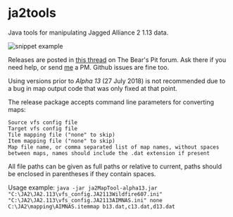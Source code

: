 # ja2tools
Java tools for manipulating Jagged Alliance 2 1.13 data.

![snippet example](https://i.imgur.com/shOoqo2.png)


Releases are posted in [this thread](http://thepit.ja-galaxy-forum.com/index.php?t=msg&th=23453&start=0&) on The Bear's Pit forum. Ask there if you need help, or send [me](http://thepit.ja-galaxy-forum.com/index.php?t=usrinfo&id=6812) a PM. Github issues are fine too.

Using versions prior to *Alpha 13* (27 July 2018) is not recommended due to a bug in map output code that was only fixed at that point.

The release package accepts command line parameters for converting maps:
```
Source vfs config file
Target vfs config file
Tile mapping file ("none" to skip)
Item mapping file ("none" to skip)
Map file name, or comma separated list of map names, without spaces between maps, names should include the .dat extension if present
```

All file paths can be given as full paths or relative to current, paths should be enclosed in parentheses if they contain spaces.

Usage example:
`java -jar ja2MapTool-alpha13.jar "C:\JA2\JA2.113\vfs_config.JA2113Wildfire607.ini" "C:\JA2\JA2.113\vfs_config.JA2113AIMNAS.ini" none C:\JA2\mapping\AIMNAS.itemmap b13.dat,c13.dat,d13.dat`
